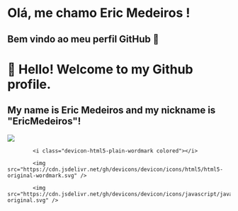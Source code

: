 # Olá, me chamo Eric Medeiros ! 
## Bem vindo ao meu perfil GitHub 👋

# 👋 Hello! Welcome to my Github profile.
## My name is Eric Medeiros and my nickname is "EricMedeiros"!
<link rel="stylesheet" href="https://cdn.jsdelivr.net/gh/devicons/devicon@v2.15.1/devicon.min.css">
<link rel="stylesheet" href="https://cdn.jsdelivr.net/gh/devicons/devicon@v2.15.1/devicon.min.css">
<link rel="stylesheet" href="https://cdn.jsdelivr.net/gh/devicons/devicon@v2.15.1/devicon.min.css">
          
          
<img src="https://cdn.jsdelivr.net/gh/devicons/devicon/icons/css3/css3-original-wordmark.svg" />

            <i class="devicon-html5-plain-wordmark colored"></i>

            <img src="https://cdn.jsdelivr.net/gh/devicons/devicon/icons/html5/html5-original-wordmark.svg" />

            <img src="https://cdn.jsdelivr.net/gh/devicons/devicon/icons/javascript/javascript-original.svg" />
                              
          
